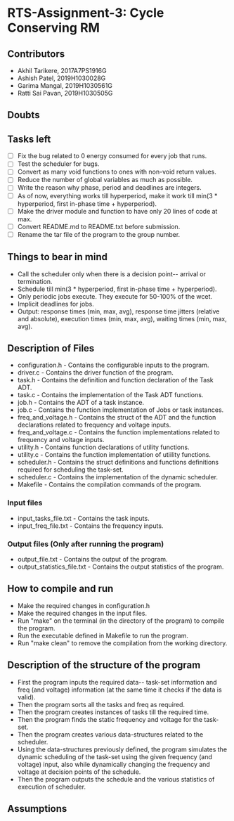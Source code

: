 # RTS-Assignment-3: Cycle Conserving RM

## Contributors

* Akhil Tarikere, 2017A7PS1916G
* Ashish Patel, 2019H1030028G
* Garima Mangal, 2019H1030561G
* Ratti Sai Pavan, 2019H1030505G

## Doubts

## Tasks left

* [ ] Fix the bug related to 0 energy consumed for every job that runs.
* [ ] Test the scheduler for bugs.
* [ ] Convert as many void functions to ones with non-void return values.
* [ ] Reduce the number of global variables as much as possible.
* [ ] Write the reason why phase, period and deadlines are integers.
* [ ] As of now, everything works till hyperperiod, make it work till min(3 * hyperperiod, first in-phase time + hyperperiod).
* [ ] Make the driver module and function to have only 20 lines of code at max.
* [ ] Convert README.md to README.txt before submission.
* [ ] Rename the tar file of the program to the group number.

## Things to bear in mind

* Call the scheduler only when there is a decision point-- arrival or termination.
* Schedule till min(3 * hyperperiod, first in-phase time + hyperperiod).
* Only periodic jobs execute. They execute for 50-100% of the wcet.
* Implicit deadlines for jobs.
* Output: response times (min, max, avg), response time jitters (relative and absolute), execution times (min, max, avg), waiting times (min, max, avg).

## Description of Files

* configuration.h - Contains the configurable inputs to the program.
* driver.c - Contains the driver function of the program.
* task.h - Contains the definition and function declaration of the Task ADT.
* task.c - Contains the implementation of the Task ADT functions.
* job.h - Contains the ADT of a task instance.
* job.c - Contains the function implementation of Jobs or task instances.
* freq_and_voltage.h - Contains the struct of the ADT and the function declarations related to frequency and voltage inputs.
* freq_and_voltage.c - Contains the function implementations related to frequency and voltage inputs.
* utility.h - Contains function declarations of utility functions.
* utility.c - Contains the function implementation of utiility functions.
* scheduler.h - Contains the struct definitions and functions definitions required for scheduling the task-set.
* scheduler.c - Contains the implementation of the dynamic scheduler.
* Makefile - Contains the compilation commands of the program.

### Input files

* input_tasks_file.txt - Contains the task inputs.
* input_freq_file.txt - Contains the frequency inputs.

### Output files (Only after running the program)

* output_file.txt - Contains the output of the program.
* output_statistics_file.txt - Contains the output statistics of the program.

## How to compile and run

* Make the required changes in configuration.h
* Make the required changes in the input files.
* Run "make" on the terminal (in the directory of the program) to compile the program.
* Run the executable defined in Makefile to run the program.
* Run "make clean" to remove the compilation from the working directory.

## Description of the structure of the program

* First the program inputs the required data-- task-set information and freq (and voltage) information (at the same time it checks if the data is valid).
* Then the program sorts all the tasks and freq as required.
* Then the program creates instances of tasks till the required time.
* Then the program finds the static frequency and voltage for the task-set.
* Then the program creates various data-structures related to the scheduler.
* Using the data-structures previously defined, the program simulates the dynamic scheduling of the task-set using the given frequency (and voltage) input, also while dynamically changing the frequency and voltage at decision points of the schedule.
* Then the program outputs the schedule and the various statistics of execution of scheduler.

## Assumptions
